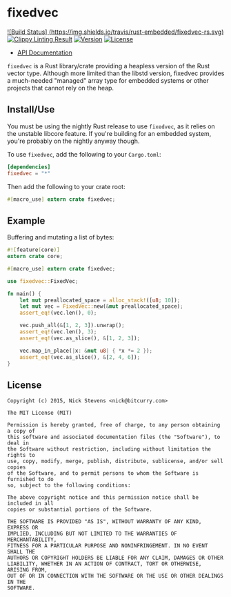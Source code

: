 fixedvec
========

[![Build Status] (https://img.shields.io/travis/rust-embedded/fixedvec-rs.svg)](https://travis-ci.org/rust-embedded/fixedvec-rs)
[![Clippy Linting Result](https://clippy.bashy.io/github/rust-embedded/fixedvec-rs/master/badge.svg)](https://clippy.bashy.io/github/rust-embedded/fixedvec-rs/master/log)
[![Version](https://img.shields.io/crates/v/fixedvec.svg)](https://crates.io/crates/fixedvec)
[![License](https://img.shields.io/crates/l/fixedvec.svg)](https://github.com/rust-embedded/fixedvec-rs/blob/master/README.md#license)

- [API Documentation](http://rust-embedded.github.io/fixedvec-rs/)

`fixedvec` is a Rust library/crate providing a heapless version of the Rust
vector type. Although more limited than the libstd version, fixedvec provides a
much-needed "managed" array type for embedded systems or other projects that
cannot rely on the heap.

Install/Use
-----------

You must be using the nightly Rust release to use `fixedvec`, as it relies on
the unstable libcore feature. If you're building for an embedded system, you're
probably on the nightly anyway though.

To use `fixedvec`, add the following to your `Cargo.toml`:

```toml
[dependencies]
fixedvec = "*"
```

Then add the following to your crate root:

```rust
#[macro_use] extern crate fixedvec;
```

Example
-------

Buffering and mutating a list of bytes:

```rust
#![feature(core)]
extern crate core;

#[macro_use] extern crate fixedvec;

use fixedvec::FixedVec;

fn main() {
    let mut preallocated_space = alloc_stack!([u8; 10]);
    let mut vec = FixedVec::new(&mut preallocated_space);
    assert_eq!(vec.len(), 0);

    vec.push_all(&[1, 2, 3]).unwrap();
    assert_eq!(vec.len(), 3);
    assert_eq!(vec.as_slice(), &[1, 2, 3]);

    vec.map_in_place(|x: &mut u8| { *x *= 2 });
    assert_eq!(vec.as_slice(), &[2, 4, 6]);
}
```

License
-------

```
Copyright (c) 2015, Nick Stevens <nick@bitcurry.com>

The MIT License (MIT)

Permission is hereby granted, free of charge, to any person obtaining a copy of
this software and associated documentation files (the "Software"), to deal in
the Software without restriction, including without limitation the rights to
use, copy, modify, merge, publish, distribute, sublicense, and/or sell copies
of the Software, and to permit persons to whom the Software is furnished to do
so, subject to the following conditions:

The above copyright notice and this permission notice shall be included in all
copies or substantial portions of the Software.

THE SOFTWARE IS PROVIDED "AS IS", WITHOUT WARRANTY OF ANY KIND, EXPRESS OR
IMPLIED, INCLUDING BUT NOT LIMITED TO THE WARRANTIES OF MERCHANTABILITY,
FITNESS FOR A PARTICULAR PURPOSE AND NONINFRINGEMENT. IN NO EVENT SHALL THE
AUTHORS OR COPYRIGHT HOLDERS BE LIABLE FOR ANY CLAIM, DAMAGES OR OTHER
LIABILITY, WHETHER IN AN ACTION OF CONTRACT, TORT OR OTHERWISE, ARISING FROM,
OUT OF OR IN CONNECTION WITH THE SOFTWARE OR THE USE OR OTHER DEALINGS IN THE
SOFTWARE.
```
